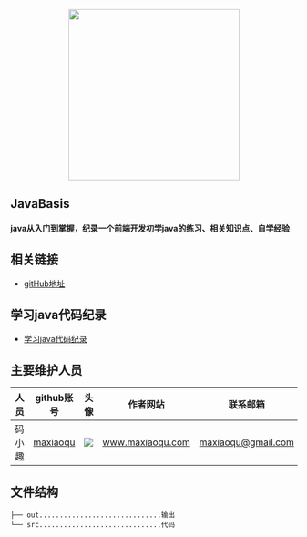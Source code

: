 <p align="center">
    <a href="http://www.maxiaoqu.com/">
        <img width="300" src="http://www.maxiaoqu.com/maxiaoqu.png">
    </a>
</p>

<h2>
    JavaBasis
    <h4>java从入门到掌握，纪录一个前端开发初学java的练习、相关知识点、自学经验</h4>
</h2>

## 相关链接
- [gitHub地址](https://github.com/maxiaoqu/JavaBasis)

## 学习java代码纪录
- [学习java代码纪录](https://github.com/maxiaoqu/JavaBasis/src/com/maxiaoquJavaBasis/)


## 主要维护人员
|人员|github账号|头像|作者网站|联系邮箱|
|---|---|---|---|---|
|码小趣|[maxiaoqu](https://github.com/maxiaoqu) |  ![](https://avatars1.githubusercontent.com/u/25891598?s=60&v=4)|www.maxiaoqu.com|maxiaoqu@gmail.com


## 文件结构
```shell
├── out..............................输出
└── src..............................代码
```